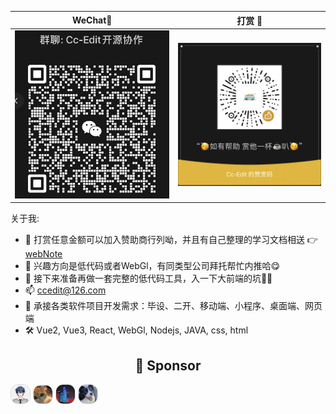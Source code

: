 
|                                     WeChat🍻                                      |                                                打赏 :confetti_ball:                                                 | 
|:-------------------------------------------------------------------------------:|:-----------------------------------------------------------------------------------------------------------------:| 
| ![wechat.png](https://github.com/Cc-Edit/Cc-Edit/blob/main/src/WeChatGroup.png) | ![img.png](https://github.com/Cc-Edit/Cc-Edit/blob/main/src/img.png) |

<!--
**adminV/adminV** is a ✨ _special_ ✨ repository because its `README.md` (this file) appears on your GitHub profile.

Here are some ideas to get you started:

- 🔭 I’m currently working on ...
- 🌱 I’m currently learning ...
- 👯 I’m looking to collaborate on ...
- 🤔 I’m looking for help with ...
- 💬 Ask me about ...
- 📫 How to reach me: ...
- 😄 Pronouns: ...
- ⚡ Fun fact: ...
-->


关于我:
- 🎁 打赏任意金额可以加入赞助商行列呦，并且有自己整理的学习文档相送 👉[webNote](https://github.com/Cc-Edit/webNote)
- 💼 兴趣方向是低代码或者WebGl，有同类型公司拜托帮忙内推哈😋 
- 🔭 接下来准备再做一套完整的低代码工具，入一下大前端的坑💪🏻 
- 📫 ccedit@126.com
- 📢 承接各类软件项目开发需求：毕设、二开、移动端、小程序、桌面端、网页端
- 🛠️ Vue2, Vue3, React, WebGl, Nodejs, JAVA, css, html

<p align="center">
  <h2 align="center">🎉 Sponsor</h2>
</p>

<p align="left">
  <img alt="就是你个城" src="https://github.com/Cc-Edit/Cc-Edit/blob/main/src/sponsor/jsngc.png" width="30" style="border-radius: 12px; border: 1px solid #d8dee4;">
  <img alt="daigang666" src="https://github.com/Cc-Edit/Cc-Edit/blob/main/src/sponsor/daigang666.jpg" width="30" style="border-radius: 12px; border: 1px solid #d8dee4;">
  <img alt="dh" src="https://github.com/Cc-Edit/Cc-Edit/blob/main/src/sponsor/dh.png" width="30" style="border-radius: 12px; border: 1px solid #d8dee4;">
  <img alt="ty" src="https://github.com/Cc-Edit/Cc-Edit/blob/main/src/sponsor/ty.png" width="30" style="border-radius: 12px; border: 1px solid #d8dee4;">
</p>
